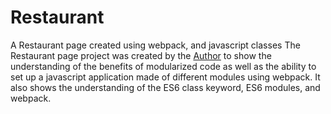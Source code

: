 # Restaurant
A Restaurant page created using webpack, and javascript classes
The Restaurant page project was created by the [Author](https://www.linkedin.com/in/tunde-oretade/) to show the understanding of the benefits of
modularized code as well as the ability to set up a javascript application made
of different modules using webpack. It also shows the understanding of the ES6
class keyword, ES6 modules, and webpack.
